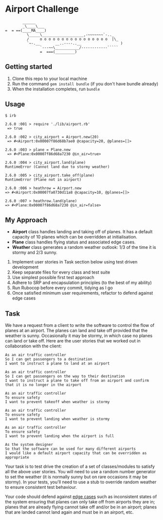 Airport Challenge
=================
```
        ______
        _\____\___
=  = ==(____MA____)
          \_____\___________________,-~~~~~~~`-.._
          /     o o o o o o o o o o o o o o o o  |\_
          `~-.__       __..----..__                  )
                `---~~\___________/------------`````
                =  ===(_________)

```
Getting started
---------------
1. Clone this repo to your local machine
2. Run the command `gem install bundle` (if you don't have bundle already)
3. When the installation completes, run `bundle`

Usage
------------------
```
$ irb

2.6.0 :001 > require './lib/airport.rb'
 => true

2.6.0 :002 > city_airport = Airport.new(20)
 => #<Airport:0x00007f86d68b7ae0 @capacity=20, @planes=[]>

2.6.0 :003 > plane = Plane.new
 => #<Plane:0x00007f86d68a7230 @in_air=true>

2.6.0 :004 > city_airport.land(plane)
RuntimeError (Cannot land due to stormy weather)

2.6.0 :005 > city_airport.take_off(plane)
RuntimeError (Plane not in airport)

2.6.0 :006 > heathrow = Airport.new
=> #<Airport:0x00007fa0730d11a8 @capacity=10, @planes=[]>

2.6.0 :007 > heathrow.land(plane)
=> #<Plane:0x00007f86d68a7230 @in_air=false>

```
My Approach
-----------
* **Airport** class handles landing and taking off of planes. It has a default capacity of 10 planes which can be overridden at initialisation.
* **Plane** class handles flying status and associated edge cases.
* **Weather** class generates a random weather outlook: 1/3 of the time it is stormy and 2/3 sunny.

1. Implement user stories in Task section below using test driven development
2. Keep separate files for every class and test suite
3. Use simplest possible first test approach
4. Adhere to SRP and encapsulation principles (to the best of my ability)
5. Run Rubocop before every commit, tidying as I go
6. Once satisfied minimum user requirements, refactor to defend against edge cases

Task
-----

We have a request from a client to write the software to control the flow of planes at an airport. The planes can land and take off provided that the weather is sunny. Occasionally it may be stormy, in which case no planes can land or take off.  Here are the user stories that we worked out in collaboration with the client:

```
As an air traffic controller
So I can get passengers to a destination
I want to instruct a plane to land at an airport

As an air traffic controller
So I can get passengers on the way to their destination
I want to instruct a plane to take off from an airport and confirm that it is no longer in the airport

As an air traffic controller
To ensure safety
I want to prevent takeoff when weather is stormy

As an air traffic controller
To ensure safety
I want to prevent landing when weather is stormy

As an air traffic controller
To ensure safety
I want to prevent landing when the airport is full

As the system designer
So that the software can be used for many different airports
I would like a default airport capacity that can be overridden as appropriate
```

Your task is to test drive the creation of a set of classes/modules to satisfy all the above user stories. You will need to use a random number generator to set the weather (it is normally sunny but on rare occasions it may be stormy). In your tests, you'll need to use a stub to override random weather to ensure consistent test behaviour.

Your code should defend against [edge cases](http://programmers.stackexchange.com/questions/125587/what-are-the-difference-between-an-edge-case-a-corner-case-a-base-case-and-a-b) such as inconsistent states of the system ensuring that planes can only take off from airports they are in; planes that are already flying cannot take off and/or be in an airport; planes that are landed cannot land again and must be in an airport, etc.
